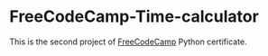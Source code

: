 # FreeCodeCamp-Time-calculator

This is the second project of [FreeCodeCamp](https://www.freecodecamp.org) Python certificate.